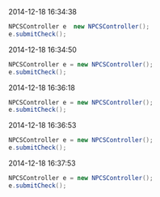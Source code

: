 2014-12-18 16:34:38
```java
NPCSController e  new NPCSController();
e.submitCheck();
```

2014-12-18 16:34:50
```java
NPCSController e = new NPCSController();
e.submitCheck();
```

2014-12-18 16:36:18
```java
NPCSController e = new NPCSController();
e.submitCheck();
```

2014-12-18 16:36:53
```java
NPCSController e = new NPCSController();
e.submitCheck();
```

2014-12-18 16:37:53
```java
NPCSController e = new NPCSController();
e.submitCheck();
```

